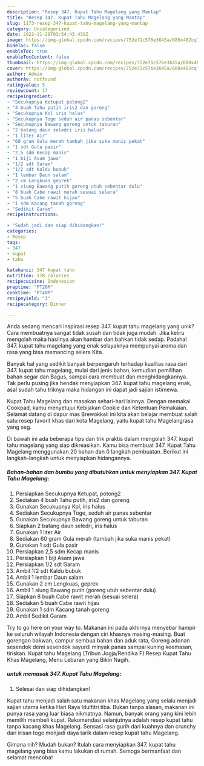 ```yaml
---
description: "Resep 347. Kupat Tahu Magelang yang Mantap"
title: "Resep 347. Kupat Tahu Magelang yang Mantap"
slug: 1173-resep-347-kupat-tahu-magelang-yang-mantap
category: Uncategorized
date: 2022-11-28T03:54:43.439Z
image: https://img-global.cpcdn.com/recipes/752e71c576e3645a/680x482cq70/347-kupat-tahu-magelang-foto-resep-utama.jpg
hideToc: false
enableToc: true
enableTocContent: false
thumbnail: https://img-global.cpcdn.com/recipes/752e71c576e3645a/680x482cq70/347-kupat-tahu-magelang-foto-resep-utama.jpg
cover: https://img-global.cpcdn.com/recipes/752e71c576e3645a/680x482cq70/347-kupat-tahu-magelang-foto-resep-utama.jpg
author: Admin
authorAv: notfound
ratingvalue: 5
reviewcount: 17
recipeingredient:
- "Secukupnya Ketupat potong2"
- "4 buah Tahu putih iris2 dan goreng"
- "Secukupnya Kol iris halus"
- "Secukupnya Toge seduh air panas sebentar"
- "Secukupnya Bawang goreng untuk taburan"
- "2 batang daun seledri iris halus"
- "1 liter Air"
- "60 gram Gula merah tambah jika suka manis pekat"
- "1 sdt Gula pasir"
- "2,5 sdm Kecap manis"
- "1 biji Asam jawa"
- "1/2 sdt Garam"
- "1/2 sdt Kaldu bubuk"
- "1 lembar Daun salam"
- "2 cm Lengkuas geprek"
- "1 siung Bawang putih goreng utuh sebentar dulu"
- "8 buah Cabe rawit merah sesuai selera"
- "5 buah Cabe rawit hijau"
- "1 sdm Kacang tanah goreng"
- "Sedikit Garam"
recipeinstructions:

- "Sudah jadi dan siap dihidangkan!"
categories:
- Resep
tags:
- 347
- kupat
- tahu

katakunci: 347 kupat tahu 
nutrition: 178 calories
recipecuisine: Indonesian
preptime: "PT26M"
cooktime: "PT40M"
recipeyield: "3"
recipecategory: Dinner

---
```





Anda sedang mencari inspirasi resep 347. kupat tahu magelang yang unik? Cara membuatnya sangat tidak susah dan tidak juga mudah. Jika keliru mengolah maka hasilnya akan hambar dan bahkan tidak sedap. Padahal 347. kupat tahu magelang yang enak selayaknya mempunyai aroma dan rasa yang bisa memancing selera Kita.





Banyak hal yang sedikit banyak berpengaruh terhadap kualitas rasa dari 347. kupat tahu magelang, mulai dari jenis bahan, kemudian pemilihan bahan segar dan Bagus, sampai cara membuat dan menghidangkannya. Tak perlu pusing jika hendak menyiapkan 347. kupat tahu magelang enak,      asal sudah tahu triknya maka hidangan ini dapat jadi sajian istimewa.














Kupat Tahu Magelang dan masakan sehari-hari lainnya. Dengan memakai Cookpad, kamu menyetujui Kebijakan Cookie dan Ketentuan Pemakaian. Selamat datang di dapur mas Brewokkali ini kita akan belajar membuat salah satu resep favorit khas dari kota Magelang, yaitu kupat tahu Magelangrasa yang seg.






Di bawah ini ada beberapa tips dan trik praktis dalam mengolah 347. kupat tahu magelang yang siap dikreasikan. Kamu bisa membuat 347. Kupat Tahu Magelang menggunakan 20 bahan dan 0 langkah pembuatan. Berikut ini langkah-langkah untuk menyiapkan hidangannya.

<!--inarticleads1-->

##### Bahan-bahan dan bumbu yang dibutuhkan untuk menyiapkan 347. Kupat Tahu Magelang:

1. Persiapkan Secukupnya Ketupat, potong2
1. Sediakan 4 buah Tahu putih, iris2 dan goreng
1. Gunakan Secukupnya Kol, iris halus
1. Sediakan Secukupnya Toge, seduh air panas sebentar
1. Gunakan Secukupnya Bawang goreng untuk taburan
1. Siapkan 2 batang daun seledri, iris halus
1. Gunakan 1 liter Air
1. Sediakan 60 gram Gula merah (tambah jika suka manis pekat)
1. Gunakan 1 sdt Gula pasir
1. Persiapkan 2,5 sdm Kecap manis
1. Persiapkan 1 biji Asam jawa
1. Persiapkan 1/2 sdt Garam
1. Ambil 1/2 sdt Kaldu bubuk
1. Ambil 1 lembar Daun salam
1. Gunakan 2 cm Lengkuas, geprek
1. Ambil 1 siung Bawang putih (goreng utuh sebentar dulu)
1. Siapkan 8 buah Cabe rawit merah (sesuai selera)
1. Sediakan 5 buah Cabe rawit hijau
1. Gunakan 1 sdm Kacang tanah goreng
1. Ambil Sedikit Garam


Try to go here on your way to. Makanan ini pada akhirnya menyebar hampir ke seluruh wilayah Indonesia dengan ciri khasnya masing-masing. Buat gorengan bakwan, campur sembua bahan dan aduk rata, Goreng adonan sesendok demi sesendok sayurdi minyak panas sampai kuning keemasan, tiriskan. Kupat tahu Magelang (Tribun Jogja/Rendika F) Resep Kupat Tahu Khas Magelang, Menu Lebaran yang Bikin Nagih. 

<!--inarticleads2-->

#####  untuk memasak 347. Kupat Tahu Magelang:


1. Selesai dan siap dihidangkan!

Kupat tahu menjadi salah satu makanan khas Magelang yang selalu menjadi sajian utama ketika Hari Raya Idulfitri tiba. Bukan tanpa alasan, makanan ini punya rasa yang luar biasa nikmatnya. Namun, banyak orang yang kini lebih memilih membeli kupat. Rekomendasi selanjutnya adalah resep kupat tahu tanpa kacang khas Magelang. Sensasi rasa gurih dari kuahnya dan crunchy dari irisan toge menjadi daya tarik dalam resep kupat tahu Magelang. 

Gimana nih? Mudah bukan? Itulah cara menyiapkan 347. kupat tahu magelang yang bisa kamu lakukan di rumah. Semoga bermanfaat dan selamat mencoba!
